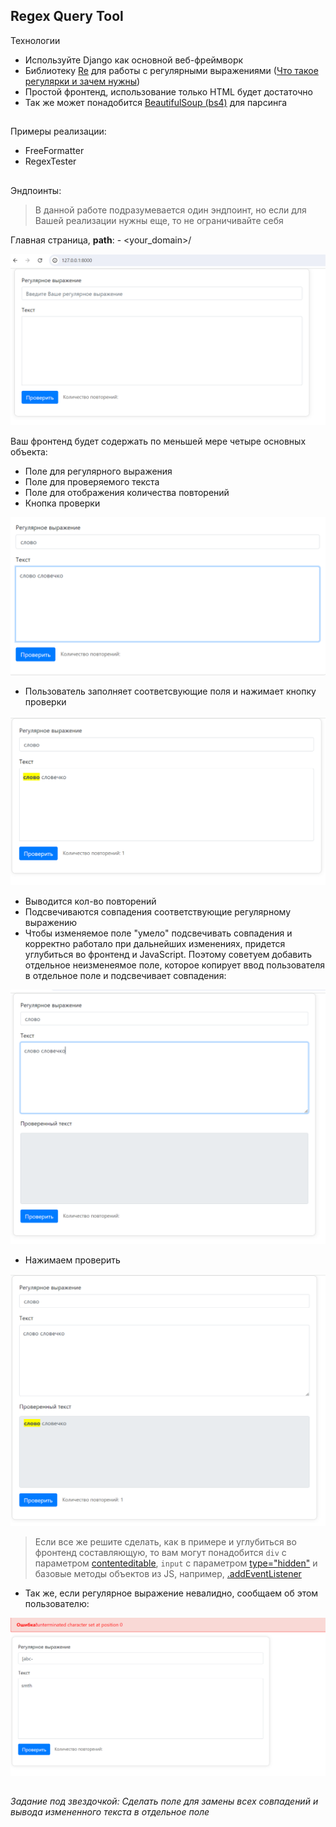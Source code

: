 ## Regex Query Tool

Технологии

- Используйте Django как основной веб-фреймворк
- Библиотеку [Re](https://w3schools.com/python/python_regex.asp) для работы с регулярными выражениями ([Что такое регулярки и зачем нужны](https://habr.com/ru/articles/545150/))
- Простой фронтенд, использование только HTML будет достаточно
- Так же может понадобится [BeautifulSoup (bs4)](https://habr.com/ru/articles/544828/) для парсинга

##

Примеры реализации:
- FreeFormatter
- RegexTester

##

Эндпоинты:

> В данной работе подразумевается один эндпоинт, но если для Вашей реализации нужны еще, то не ограничивайте себя 

Главная страница, **path**:  - <your_domain>/

![img.png](readme_images/img.png)

Ваш фронтенд будет содержать по меньшей мере четыре основных объекта:
- Поле для регулярного выражения
- Поле для проверяемого текста
- Поле для отображения количества повторений
- Кнопка проверки

![img.png](readme_images/input.png)

- Пользователь заполняет соответсвующие поля и нажимает кнопку проверки

![img_2.png](readme_images/img_1.png)

- Выводится кол-во повторений
- Подсвечиваются совпадения соответствующие регулярному выражению
- Чтобы изменяемое поле "умело" подсвечивать cовпадения и корректно работало при дальнейших изменениях,
придется углубиться во фронтенд и JavaScript. Поэтому советуем добавить отдельное неизменеямое поле, которое копирует ввод пользователя в отдельное поле и подсвечивает совпадения:

![img_2.png](readme_images/img_2.png)

- Нажимаем проверить

![img_2.png](readme_images/img_3.png)

> Если все же решите сделать, как в примере и углубиться во фронтенд составляющую, то вам могут понадобится ```div``` с параметром [contenteditable](https://www.w3schools.com/tags/att_global_contenteditable.asp), ```input``` с параметром [type="hidden"](https://www.w3schools.com/tags/att_input_type_hidden.asp) и базовые методы объектов из JS, например, [.addEventListener](https://learn.javascript.ru/introduction-browser-events)

- Так же, если регулярное выражение невалидно, сообщаем об этом пользователю:

![img_2.png](readme_images/img_4.png)

##

*Задание под звездочкой:
Сделать поле для замены всех совпадений и вывода измененного текста в отдельное поле*

